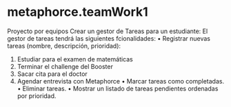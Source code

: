 # metaphorce.teamWork1
Proyecto por equipos
Crear un gestor de Tareas para un estudiante:
El gestor de tareas tendrá las siguientes fcionalidades:
• Registrar nuevas tareas (nombre, descripción, prioridad):
1. Estudiar para el examen de matemáticas
2. Terminar el challenge del Booster
3. Sacar cita para el doctor
4. Agendar entrevista con Metaphorce
• Marcar tareas como completadas.
• Eliminar tareas.
• Mostrar un listado de tareas pendientes ordenadas por prioridad.
